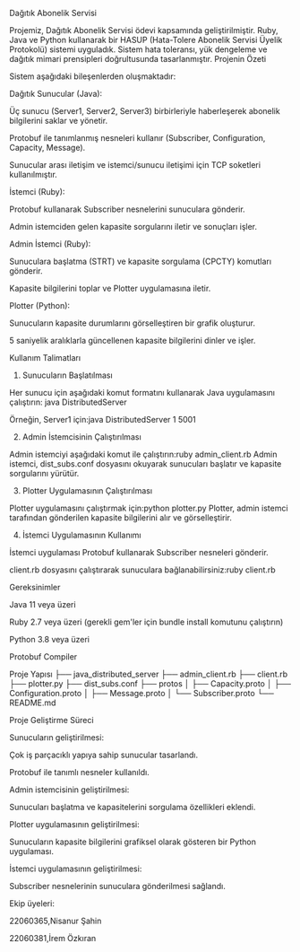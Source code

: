 Dağıtık Abonelik Servisi

Projemiz, Dağıtık Abonelik Servisi ödevi kapsamında geliştirilmiştir. Ruby, Java ve Python kullanarak bir HASUP (Hata-Tolere Abonelik Servisi Üyelik Protokolü) sistemi uyguladık. Sistem hata toleransı, yük dengeleme ve dağıtık mimari prensipleri doğrultusunda tasarlanmıştır.
Projenin Özeti

Sistem aşağıdaki bileşenlerden oluşmaktadır:

Dağıtık Sunucular (Java):

Üç sunucu (Server1, Server2, Server3) birbirleriyle haberleşerek abonelik bilgilerini saklar ve yönetir.

Protobuf ile tanımlanmış nesneleri kullanır (Subscriber, Configuration, Capacity, Message).

Sunucular arası iletişim ve istemci/sunucu iletişimi için TCP soketleri kullanılmıştır.

İstemci (Ruby):

Protobuf kullanarak Subscriber nesnelerini sunuculara gönderir.

Admin istemciden gelen kapasite sorgularını iletir ve sonuçları işler.

Admin İstemci (Ruby):

Sunuculara başlatma (STRT) ve kapasite sorgulama (CPCTY) komutları gönderir.

Kapasite bilgilerini toplar ve Plotter uygulamasına iletir.

Plotter (Python):

Sunucuların kapasite durumlarını görselleştiren bir grafik oluşturur.

5 saniyelik aralıklarla güncellenen kapasite bilgilerini dinler ve işler.

Kullanım Talimatları

1. Sunucuların Başlatılması

Her sunucu için aşağıdaki komut formatını kullanarak Java uygulamasını çalıştırın:
java DistributedServer <serverId> <port>

Örneğin, Server1 için:java DistributedServer 1 5001

2. Admin İstemcisinin Çalıştırılması

Admin istemciyi aşağıdaki komut ile çalıştırın:ruby admin_client.rb
Admin istemci, dist_subs.conf dosyasını okuyarak sunucuları başlatır ve kapasite sorgularını yürütür.

3. Plotter Uygulamasının Çalıştırılması

Plotter uygulamasını çalıştırmak için:python plotter.py
Plotter, admin istemci tarafından gönderilen kapasite bilgilerini alır ve görselleştirir.

4. İstemci Uygulamasının Kullanımı

 İstemci uygulaması Protobuf kullanarak Subscriber nesneleri gönderir.

client.rb dosyasını çalıştırarak sunuculara bağlanabilirsiniz:ruby client.rb

Gereksinimler

Java 11 veya üzeri

Ruby 2.7 veya üzeri (gerekli gem'ler için bundle install komutunu çalıştırın)

Python 3.8 veya üzeri

Protobuf Compiler

Proje Yapısı
├── java_distributed_server
├── admin_client.rb
├── client.rb
├── plotter.py
├── dist_subs.conf
├── protos
│   ├── Capacity.proto
│   ├── Configuration.proto
│   ├── Message.proto
│   └── Subscriber.proto
└── README.md

Proje Geliştirme Süreci

Sunucuların geliştirilmesi:

Çok iş parçacıklı yapıya sahip sunucular tasarlandı.

Protobuf ile tanımlı nesneler kullanıldı.

Admin istemcisinin geliştirilmesi:

Sunucuları başlatma ve kapasitelerini sorgulama özellikleri eklendi.

Plotter uygulamasının geliştirilmesi:

Sunucuların kapasite bilgilerini grafiksel olarak gösteren bir Python uygulaması.

İstemci uygulamasının geliştirilmesi:

Subscriber nesnelerinin sunuculara gönderilmesi sağlandı.

Ekip üyeleri:

22060365,Nisanur Şahin

22060381,İrem Özkıran
